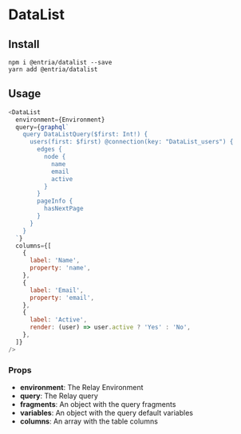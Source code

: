 # DataList

## Install

```
npm i @entria/datalist --save
yarn add @entria/datalist
```

## Usage

```js
<DataList
  environment={Environment}
  query={graphql`
    query DataListQuery($first: Int!) {
      users(first: $first) @connection(key: "DataList_users") {
        edges {
          node {
            name
            email
            active
          }
        }
        pageInfo {
          hasNextPage
        }
      }
    }
  `}
  columns={[
    {
      label: 'Name',
      property: 'name',
    },
    {
      label: 'Email',
      property: 'email',
    },
    {
      label: 'Active',
      render: (user) => user.active ? 'Yes' : 'No',
    },
  ]}
/>
```

### Props

- **environment**: The Relay Environment
- **query**: The Relay query
- **fragments**: An object with the query fragments
- **variables**: An object with the query default variables
- **columns**: An array with the table columns
